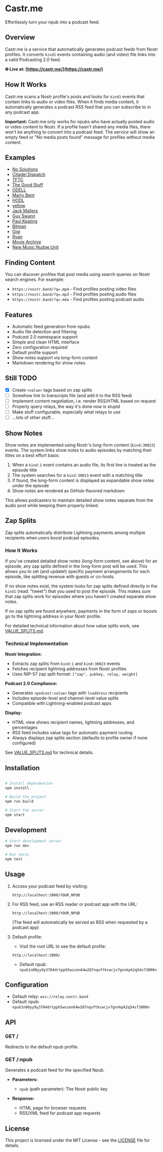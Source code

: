 # Castr.me

Effortlessly turn your npub into a podcast feed.

## Overview

Castr.me is a service that automatically generates podcast feeds from Nostr profiles. It converts `kind1` events containing audio (and video) file links into a valid Podcasting 2.0 feed.

**🌐 Live at: [https://castr.me/](https://castr.me/)**

## How It Works

Castr.me scans a Nostr profile's posts and looks for `kind1` events that contain links to audio or video files. When it finds media content, it automatically generates a podcast RSS feed that you can subscribe to in any podcast app.

**Important:** Castr.me only works for npubs who have actually posted audio or video content to Nostr. If a profile hasn't shared any media files, there won't be anything to convert into a podcast feed. The service will show an empty feed or "No media posts found" message for profiles without media content.

## Examples

- [No Solutions](https://castr.me/npub1n00yy9y3704drtpph5wszen64w287nquftkcwcjv7gnnkpk2q54s73000n)
- [Citadel Dispatch](https://castr.me/npub10atn74wcwh8gahzj3m0cy22fl54tn7wxtkg55spz2e3mpf5hhcrs4602w3)
- [TFTC](https://castr.me/npub1sk7mtp67zy7uex2f3dr5vdjynzpwu9dpc7q4f2c8cpjmguee6eeq56jraw)
- [The Good Stuff](https://castr.me/npub1wtx46rfjvevydmp8espegmw2tz93ujyg4es3eqwzle2jjft0p23qdu0rjx)
- [ODELL](https://castr.me/npub1qny3tkh0acurzla8x3zy4nhrjz5zd8l9sy9jys09umwng00manysew95gx)
- [Marty Bent](https://castr.me/npub1guh5grefa7vkay4ps6udxg8lrqxg2kgr3qh9n4gduxut64nfxq0q9y6hjy)
- [HODL](https://castr.me/npub1rtlqca8r6auyaw5n5h3l5422dm4sry5dzfee4696fqe8s6qgudks7djtfs)
- [yellow](https://castr.me/npub1nw5vdz8sj89y3h3tp7dunx8rhsm2qzfpf8ujq9m8mfvjsjth0uwqs9n2gn)
- [Jack Mallers](https://castr.me/npub1cn4t4cd78nm900qc2hhqte5aa8c9njm6qkfzw95tszufwcwtcnsq7g3vle)
- [Guy Swann](https://castr.me/npub1h8nk2346qezka5cpm8jjh3yl5j88pf4ly2ptu7s6uu55wcfqy0wq36rpev)
- [Paul Keating](https://castr.me/npub1spdnfacgsd7lk0nlqkq443tkq4jx9z6c6ksvaquuewmw7d3qltpslcq6j7)
- [Bitman](https://castr.me/npub1z204rz2az24ne8xuym9j90dmnh533e03elucjslnsc802wjyrqps6vmxwn)
- [Gigi](https://castr.me/npub1dergggklka99wwrs92yz8wdjs952h2ux2ha2ed598ngwu9w7a6fsh9xzpc)
- [Ryan](https://castr.me/npub1m64hnkh6rs47fd9x6wk2zdtmdj4qkazt734d22d94ery9zzhne5qw9uaks)
- [Movie Archive](https://castr.me/npub1tn2lspfvv7g7fpulpexmjy6xt4c36h6lurq2hxgyn3sxf3drjk3qrchmc3)
- [New Music Nudge Unit](https://castr.me/npub1ztzpz9xepmxsry7jqdhjc32dh5wtktpnn9kjq5eupdwdq06gdn6s0d7zxv)

## Finding Content

You can discover profiles that post media using search queries on Nostr search engines. For example:
- `https://nostr.band/?q=.mp4` - Find profiles posting video files
- `https://nostr.band/?q=.mp3` - Find profiles posting audio files
- `https://nostr.band/?q=.m4a` - Find profiles posting podcast audio

## Features

- Automatic feed generation from npubs
- Audio file detection and filtering
- Podcast 2.0 namespace support
- Simple and clean HTML interface
- Zero configuration required
- Default profile support
- Show notes support via long-form content
- Markdown rendering for show notes

## Still TODO

- [x] Create `<value>` tags based on zap splits
- [ ] Somehow link to transcripts file (and add it to the RSS feed)
- [ ] Implement content negotiation, i.e. render RSS/HTML based on request
- [ ] Properly query relays, the way it's done now is stupid
- [ ] Make stuff configurable, especially what relays to use
- [ ] ...lots of other stuff...

## Show Notes

Show notes are implemented using Nostr's long-form content (`kind:30023`) events. The system links show notes to audio episodes by matching their titles on a best effort basis:

1. When a `kind:1` event contains an audio file, its first line is treated as the episode title
2. The system searches for a `kind:30023` event with a matching title
3. If found, the long-form content is displayed as expandable show notes under the episode
4. Show notes are rendered as GitHub-flavored markdown

This allows podcasters to maintain detailed show notes separate from the audio post while keeping them properly linked.

## Zap Splits

Zap splits automatically distribute Lightning payments among multiple recipients when users boost podcast episodes.

### How It Works

If you've created detailed show notes (long-form content, see above) for an episode, any zap splits defined in the long-form post will be used. This allows you to set (and update!) specific payment arrangements for each episode, like splitting revenue with guests or co-hosts.

If no show notes exist, the system looks for zap splits defined directly in the `kind1` (read: "tweet") that you used to post the episode. This makes sure that zap splits work for episodes where you haven't created separate show notes.

If no zap splits are found anywhere, payments in the form of zaps or boosts go to the lightning address in your Nostr profile.

For detailed technical information about how value splits work, see [VALUE_SPLITS.md](docs/VALUE_SPLITS.md).

### Technical Implementation

**Nostr Integration:**
- Extracts zap splits from `kind:1` and `kind:30023` events
- Fetches recipient lightning addresses from Nostr profiles
- Uses NIP-57 zap split format: `["zap", pubkey, relay, weight]`

**Podcast 2.0 Compliance:**
- Generates `<podcast:value>` tags with `lnaddress` recipients
- Includes episode-level and channel-level value splits
- Compatible with Lightning-enabled podcast apps

**Display:**
- HTML view shows recipient names, lightning addresses, and percentages
- RSS feed includes value tags for automatic payment routing
- Always displays zap splits section (defaults to profile owner if none configured)

See [VALUE_SPLITS.md](docs/VALUE_SPLITS.md) for technical details.

## Installation

```bash

# Install dependencies
npm install

# Build the project
npm run build

# Start the server
npm start
```

## Development

```bash
# Start development server
npm run dev

# Run tests
npm test
```

## Usage

1. Access your podcast feed by visiting:
   ```
   http://localhost:3000/YOUR_NPUB
   ```

2. For RSS feed, use an RSS reader or podcast app with the URL:
   ```
   http://localhost:3000/YOUR_NPUB
   ```
   (The feed will automatically be served as RSS when requested by a podcast app)

3. Default profile:
   - Visit the root URL to see the default profile:
   ```
   http://localhost:3000/
   ```
   - Default npub: `npub1n00yy9y3704drtpph5wszen64w287nquftkcwcjv7gnnkpk2q54s73000n`

## Configuration

- Default relay: `wss://relay.nostr.band`
- Default npub: `npub1n00yy9y3704drtpph5wszen64w287nquftkcwcjv7gnnkpk2q54s73000n`

## API

### GET /

Redirects to the default npub profile.

### GET /:npub

Generates a podcast feed for the specified Npub.

- **Parameters:**
  - `npub` (path parameter): The Nostr public key

- **Response:**
  - HTML page for browser requests
  - RSS/XML feed for podcast app requests

## License

This project is licensed under the MIT License - see the [LICENSE](LICENSE) file for details. 
